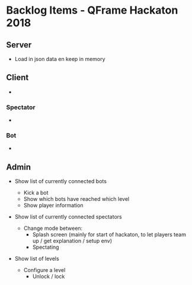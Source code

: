 # Backlog Items - QFrame Hackaton 2018

## Server

- Load in json data en keep in memory

## Client

- 

### Spectator

- 

### Bot

- 

## Admin

- Show list of currently connected bots
    - Kick a bot
    - Show which bots have reached which level
    - Show player information

- Show list of currently connected spectators
    - Change mode between:
        - Splash screen (mainly for start of hackaton, to let players team up / get explanation / setup env)
        - Spectating 

- Show list of levels
    - Configure a level
        - Unlock / lock